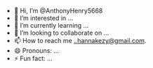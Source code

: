 - 👋 Hi, I’m @AnthonyHenry5668
- 👀 I’m interested in ...
- 🌱 I’m currently learning ...
- 💞️ I’m looking to collaborate on ...
- 📫 How to reach me ..hannakezy@gmail.com.
- 😄 Pronouns: ...
- ⚡ Fun fact: ...

<!---
AnthonyHenry5668/AnthonyHenry5668 is a ✨ special ✨ repository because its `README.md` (this file) appears on your GitHub profile.
You can click the Preview link to take a look at your changes.
--->
